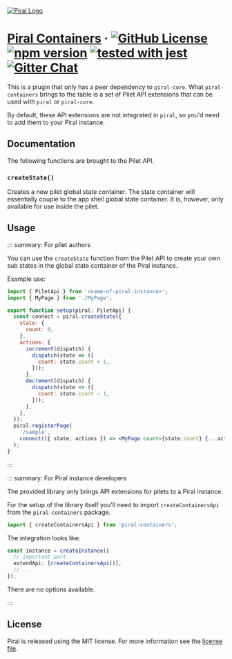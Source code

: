 [![Piral Logo](https://github.com/smapiot/piral/raw/master/docs/assets/logo.png)](https://piral.io)

# [Piral Containers](https://piral.io) &middot; [![GitHub License](https://img.shields.io/badge/license-MIT-blue.svg)](https://github.com/smapiot/piral/blob/master/LICENSE) [![npm version](https://img.shields.io/npm/v/piral-containers.svg?style=flat)](https://www.npmjs.com/package/piral-containers) [![tested with jest](https://img.shields.io/badge/tested_with-jest-99424f.svg)](https://jestjs.io) [![Gitter Chat](https://badges.gitter.im/gitterHQ/gitter.png)](https://gitter.im/piral-io/community)

This is a plugin that only has a peer dependency to `piral-core`. What `piral-containers` brings to the table is a set of Pilet API extensions that can be used with `piral` or `piral-core`.

By default, these API extensions are not integrated in `piral`, so you'd need to add them to your Piral instance.

## Documentation

The following functions are brought to the Pilet API.

### `createState()`

Creates a new pilet global state container. The state container will essentially couple to the app shell global state container. It is, however, only available for use inside the pilet.

## Usage

::: summary: For pilet authors

You can use the `createState` function from the Pilet API to create your own sub states in the global state container of the Piral instance.

Example use:

```jsx
import { PiletApi } from '<name-of-piral-instance>';
import { MyPage } from './MyPage';

export function setup(piral: PiletApi) {
  const connect = piral.createState({
    state: {
      count: 0,
    },
    actions: {
      increment(dispatch) {
        dispatch(state => ({
          count: state.count + 1,
        }));
      },
      decrement(dispatch) {
        dispatch(state => ({
          count: state.count - 1,
        }));
      },
    },
  });
  piral.registerPage(
    '/sample',
    connect(({ state, actions }) => <MyPage count={state.count} {...actions} />),
  );
}
```

:::

::: summary: For Piral instance developers

The provided library only brings API extensions for pilets to a Piral instance.

For the setup of the library itself you'll need to import `createContainersApi` from the `piral-containers` package.

```ts
import { createContainersApi } from 'piral-containers';
```

The integration looks like:

```ts
const instance = createInstance({
  // important part
  extendApi: [createContainersApi()],
  // ...
});
```

There are no options available.

:::

## License

Piral is released using the MIT license. For more information see the [license file](./LICENSE).
